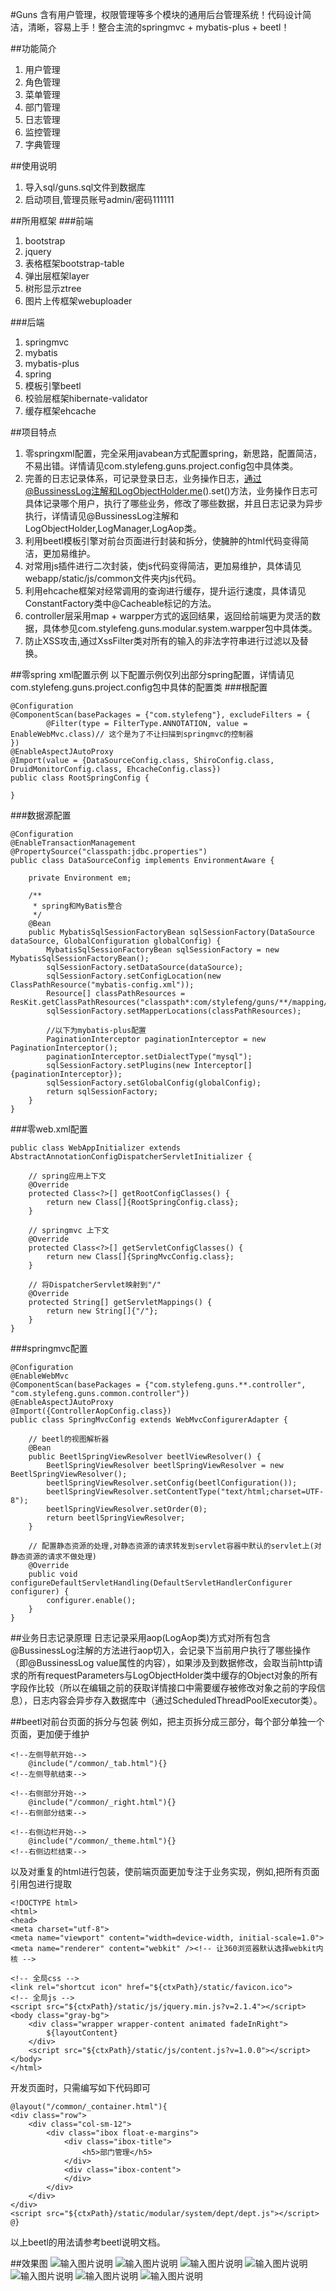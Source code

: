 #Guns
含有用户管理，权限管理等多个模块的通用后台管理系统！代码设计简洁，清晰，容易上手！整合主流的springmvc + mybatis-plus + beetl！

##功能简介
1. 用户管理
2. 角色管理
3. 菜单管理
4. 部门管理
4. 日志管理
5. 监控管理
6. 字典管理

##使用说明
1. 导入sql/guns.sql文件到数据库
2. 启动项目,管理员账号admin/密码111111

##所用框架
###前端
1. bootstrap
2. jquery
3. 表格框架bootstrap-table
4. 弹出层框架layer
5. 树形显示ztree
6. 图片上传框架webuploader

###后端
1. springmvc
2. mybatis
3. mybatis-plus
4. spring
5. 模板引擎beetl
6. 校验层框架hibernate-validator
7. 缓存框架ehcache

##项目特点
1. 零springxml配置，完全采用javabean方式配置spring，新思路，配置简洁，不易出错。详情请见com.stylefeng.guns.project.config包中具体类。
2. 完善的日志记录体系，可记录登录日志，业务操作日志，通过@BussinessLog注解和LogObjectHolder.me().set()方法，业务操作日志可具体记录哪个用户，执行了哪些业务，修改了哪些数据，并且日志记录为异步执行，详情请见@BussinessLog注解和LogObjectHolder,LogManager,LogAop类。
3. 利用beetl模板引擎对前台页面进行封装和拆分，使臃肿的html代码变得简洁，更加易维护。
4. 对常用js插件进行二次封装，使js代码变得简洁，更加易维护，具体请见webapp/static/js/common文件夹内js代码。
5. 利用ehcache框架对经常调用的查询进行缓存，提升运行速度，具体请见ConstantFactory类中@Cacheable标记的方法。
6. controller层采用map + warpper方式的返回结果，返回给前端更为灵活的数据，具体参见com.stylefeng.guns.modular.system.warpper包中具体类。
7. 防止XSS攻击,通过XssFilter类对所有的输入的非法字符串进行过滤以及替换。

##零spring xml配置示例
以下配置示例仅列出部分spring配置，详情请见com.stylefeng.guns.project.config包中具体的配置类
###根配置
```
@Configuration
@ComponentScan(basePackages = {"com.stylefeng"}, excludeFilters = {
        @Filter(type = FilterType.ANNOTATION, value = EnableWebMvc.class)// 这个是为了不让扫描到springmvc的控制器
})
@EnableAspectJAutoProxy
@Import(value = {DataSourceConfig.class, ShiroConfig.class, DruidMonitorConfig.class, EhcacheConfig.class})
public class RootSpringConfig {

}
```
###数据源配置
```
@Configuration
@EnableTransactionManagement
@PropertySource("classpath:jdbc.properties")
public class DataSourceConfig implements EnvironmentAware {

    private Environment em;

    /**
     * spring和MyBatis整合
     */
    @Bean
    public MybatisSqlSessionFactoryBean sqlSessionFactory(DataSource dataSource, GlobalConfiguration globalConfig) {
        MybatisSqlSessionFactoryBean sqlSessionFactory = new MybatisSqlSessionFactoryBean();
        sqlSessionFactory.setDataSource(dataSource);
        sqlSessionFactory.setConfigLocation(new ClassPathResource("mybatis-config.xml"));
        Resource[] classPathResources = ResKit.getClassPathResources("classpath*:com/stylefeng/guns/**/mapping/*.xml");
        sqlSessionFactory.setMapperLocations(classPathResources);

        //以下为mybatis-plus配置
        PaginationInterceptor paginationInterceptor = new PaginationInterceptor();
        paginationInterceptor.setDialectType("mysql");
        sqlSessionFactory.setPlugins(new Interceptor[]{paginationInterceptor});
        sqlSessionFactory.setGlobalConfig(globalConfig);
        return sqlSessionFactory;
    }
}
```

###零web.xml配置
```
public class WebAppInitializer extends AbstractAnnotationConfigDispatcherServletInitializer {

    // spring应用上下文
    @Override
    protected Class<?>[] getRootConfigClasses() {
        return new Class[]{RootSpringConfig.class};
    }

    // springmvc 上下文
    @Override
    protected Class<?>[] getServletConfigClasses() {
        return new Class[]{SpringMvcConfig.class};
    }

    // 将DispatcherServlet映射到"/"
    @Override
    protected String[] getServletMappings() {
        return new String[]{"/"};
    }
}
```

###springmvc配置
```
@Configuration
@EnableWebMvc
@ComponentScan(basePackages = {"com.stylefeng.guns.**.controller", "com.stylefeng.guns.common.controller"})
@EnableAspectJAutoProxy
@Import({ControllerAopConfig.class})
public class SpringMvcConfig extends WebMvcConfigurerAdapter {

    // beetl的视图解析器
    @Bean
    public BeetlSpringViewResolver beetlViewResolver() {
        BeetlSpringViewResolver beetlSpringViewResolver = new BeetlSpringViewResolver();
        beetlSpringViewResolver.setConfig(beetlConfiguration());
        beetlSpringViewResolver.setContentType("text/html;charset=UTF-8");
        beetlSpringViewResolver.setOrder(0);
        return beetlSpringViewResolver;
    }   
    
    // 配置静态资源的处理,对静态资源的请求转发到servlet容器中默认的servlet上(对静态资源的请求不做处理)
    @Override
    public void configureDefaultServletHandling(DefaultServletHandlerConfigurer configurer) {
        configurer.enable();
    }
}
```
##业务日志记录原理
日志记录采用aop(LogAop类)方式对所有包含@BussinessLog注解的方法进行aop切入，会记录下当前用户执行了哪些操作（即@BussinessLog value属性的内容），如果涉及到数据修改，会取当前http请求的所有requestParameters与LogObjectHolder类中缓存的Object对象的所有字段作比较（所以在编辑之前的获取详情接口中需要缓存被修改对象之前的字段信息），日志内容会异步存入数据库中（通过ScheduledThreadPoolExecutor类）。

##beetl对前台页面的拆分与包装
例如，把主页拆分成三部分，每个部分单独一个页面，更加便于维护
```
<!--左侧导航开始-->
    @include("/common/_tab.html"){}
<!--左侧导航结束-->

<!--右侧部分开始-->
    @include("/common/_right.html"){}
<!--右侧部分结束-->

<!--右侧边栏开始-->
    @include("/common/_theme.html"){}
<!--右侧边栏结束-->
```
以及对重复的html进行包装，使前端页面更加专注于业务实现，例如,把所有页面引用包进行提取
```
<!DOCTYPE html>
<html>
<head>
<meta charset="utf-8">
<meta name="viewport" content="width=device-width, initial-scale=1.0">
<meta name="renderer" content="webkit" /><!-- 让360浏览器默认选择webkit内核 -->

<!-- 全局css -->
<link rel="shortcut icon" href="${ctxPath}/static/favicon.ico">
<!-- 全局js -->
<script src="${ctxPath}/static/js/jquery.min.js?v=2.1.4"></script>
<body class="gray-bg">
	<div class="wrapper wrapper-content animated fadeInRight">
		${layoutContent}
	</div>
	<script src="${ctxPath}/static/js/content.js?v=1.0.0"></script>
</body>
</html>
```
开发页面时，只需编写如下代码即可
```
@layout("/common/_container.html"){
<div class="row">
    <div class="col-sm-12">
        <div class="ibox float-e-margins">
            <div class="ibox-title">
                <h5>部门管理</h5>
            </div>
            <div class="ibox-content">
            </div>
        </div>
    </div>
</div>
<script src="${ctxPath}/static/modular/system/dept/dept.js"></script>
@}
```
以上beetl的用法请参考beetl说明文档。




##效果图
![输入图片说明](https://git.oschina.net/uploads/images/2017/0429/233329_a0c40981_551203.png "在这里输入图片标题")
![输入图片说明](https://git.oschina.net/uploads/images/2017/0429/233336_5784c639_551203.png "在这里输入图片标题")
![输入图片说明](https://git.oschina.net/uploads/images/2017/0429/233347_f70e3c71_551203.png "在这里输入图片标题")
![输入图片说明](https://git.oschina.net/uploads/images/2017/0429/233354_24c8da50_551203.png "在这里输入图片标题")
![输入图片说明](https://git.oschina.net/uploads/images/2017/0429/233402_594a588a_551203.png "在这里输入图片标题")
![输入图片说明](https://git.oschina.net/uploads/images/2017/0429/233410_6c4061e0_551203.png "在这里输入图片标题")
![输入图片说明](https://git.oschina.net/uploads/images/2017/0429/233417_6e9ecf5e_551203.png "在这里输入图片标题")